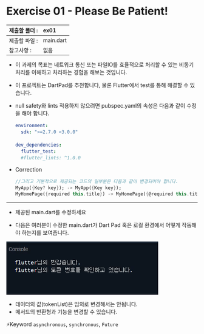 # Exercise 01 - Please Be Patient!

| 제출할 폴더 : | ex01      |
| :------------ | :-------- |
| 제출할 파일 : | main.dart |
| 참고사항 :    | 없음      |

- 이 과제의 목표는 네트워크 통신 또는 파일IO를 효율적으로 처리할 수 있는 비동기 처리를 이해하고 처리하는 경험을 해보는 것입니다.

- 이 프로젝트는 DartPad를 추천합니다, 물론 Flutter에서 test를 통해 해결할 수 있습니다.

- null safety와 lints 적용하지 않으려면 pubspec.yaml의 속성은 다음과 같이 수정을 해야 합니다.

  ```yaml
  environment:
    sdk: ">=2.7.0 <3.0.0"
  
  dev_dependencies:
    flutter_test:
  	#flutter_lints: ^1.0.0
  ```

- Correction

  ```dart
  //그리고 기본적으로 제공되는 코드의 일부분은 다음과 같이 변경되어야 합니다.
  MyApp({Key? key}); -> MyApp({Key key});
  MyHomePage({required this.title}) -> MyHomePage({@required this.title})
  ```

---

- 제공된 main.dart를 수정하세요

- 다음은 여러분이 수정한 main.dart가 Dart Pad 혹은 로컬 환경에서 어떻게 작동해야 하는지를 보여줍니다.

<img  align="center" src="../../.src/day03_ex01_00.gif">  


  - 데이터의 값(tokenList)은 임의로 변경해서는 안됩니다.
- 메서드의 반환형과 기능을 변경할 수 있습니다.

⚡️Keyword
`asynchronous`, `synchronous`, `Future`

